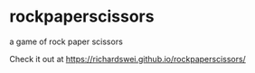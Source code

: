 # rockpaperscissors
a game of rock paper scissors

Check it out at https://richardswei.github.io/rockpaperscissors/
